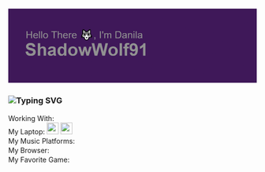 ![Header](https://github.com/ShadowWolf91/ShadowWolf91/blob/main/header.png)
### ![Typing SVG](https://readme-typing-svg.herokuapp.com?color=%2336BCF7&lines=Hi+there,+I'm+a+3D+and+Unity+programmer)
Working With:
<a href="https://www.adobe.com/products/photoshop.html"><img height="16" width="16" src="https://cdn.simpleicons.org/adobephotoshop/aqua"/><a/>
<a href="https://www.autodesk.com/"><img height="16" width="16" src="https://cdn.simpleicons.org/autodesk/aqua"/><a/>
<a href="https://www.blender.org/"><img height="16" width="16" src="https://cdn.simpleicons.org/blender/aqua"/><a/>
<a href="https://learn.microsoft.com/en-us/dotnet/csharp/"><img height="16" width="16" src="https://cdn.simpleicons.org/csharp/aqua"/><a/>
<a href="https://unity.com"><img height="16" width="16" src="https://cdn.simpleicons.org/unity/aqua"/><a/>
<a href="https://www.unrealengine.com/en-US"><img height="16" width="16" src="https://cdn.simpleicons.org/unrealengine/aqua"/><br/><a/>
My Laptop:
<a href="https://www.lenovo.com/us/en/"><img height="24" width="24" src="https://cdn.simpleicons.org/lenovo/aqua"/><a/>
<a href="https://www.lenovo.com/us/en/c/laptops/thinkpad/"><img height="24" width="24" src="https://cdn.simpleicons.org/thinkpad/aqua"/><a/><br/>
My Music Platforms:
<a href="https://soundcloud.com/user-131706000"><img height="16" width="16" src="https://cdn.simpleicons.org/soundcloud/aqua"/><a/>
<a href=""><img height="16" width="16" src="https://cdn.simpleicons.org/spotify/aqua"/><a/><br/>
My Browser:
<a href="https://brave.com/"><img height="16" width="16" src="https://cdn.simpleicons.org/brave/aqua"/><a/><br/>
My Favorite Game:
<a href="https://store.steampowered.com/app/391540/Undertale/"><img height="16" width="16" src="https://cdn.simpleicons.org/undertale/aqua"/><a/><br/>
<!--
**ShadowWolf91/ShadowWolf91** is a ✨ _special_ ✨ repository because its `README.md` (this file) appears on your GitHub profile.

Here are some ideas to get you started:

- 🔭 I’m currently working on simulation in Unity
- 🌱 I’m currently learning ...
- 👯 I’m looking to collaborate on ...
- 🤔 I’m looking for help with making game
- 💬 Ask me about ...
- 📫 How to reach me: ...
- 😄 Pronouns: ...
- ⚡ Fun fact: ...
-->
